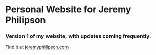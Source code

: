
# Personal Website for Jeremy Philipson
### Version 1 of my website, with updates coming frequently.
Find it at [jeremyphilipson.com](jeremyphilipson.com)
